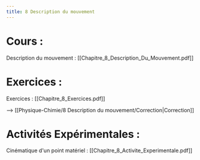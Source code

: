 ```yaml
---
title: 8 Description du mouvement
---
```

# Cours :
Description du mouvement : [[Chapitre_8_Description_Du_Mouvement.pdf]]

# Exercices :
Exercices : [[Chapitre_8_Exercices.pdf]]

--> [[Physique-Chimie/8 Description du mouvement/Correction|Correction]]
# Activités Expérimentales :
Cinématique d'un point matériel : [[Chapitre_8_Activite_Experimentale.pdf]]